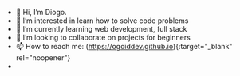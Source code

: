 - 👋 Hi, I’m Diogo.
- 👀 I’m interested in learn how to solve code problems
- 🌱 I’m currently learning web development, full stack
- 💞️ I’m looking to collaborate on projects for beginners
- 📫 How to reach me: (https://ogoiddev.github.io){:target="_blank" rel="noopener"}
- 
<!---
ogoidmptryber/ogoidmptryber is a ✨ special ✨ repository because its `README.md` (this file) appears on your GitHub profile.
You can click the Preview link to take a look at your changes.
--->
